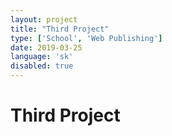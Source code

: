 ```yaml
---
layout: project
title: "Third Project"
type: ['School', 'Web Publishing']
date: 2019-03-25
language: 'sk'
disabled: true
---
```


# Third Project
